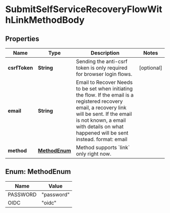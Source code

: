 

# SubmitSelfServiceRecoveryFlowWithLinkMethodBody


## Properties

Name | Type | Description | Notes
------------ | ------------- | ------------- | -------------
**csrfToken** | **String** | Sending the anti-csrf token is only required for browser login flows. |  [optional]
**email** | **String** | Email to Recover  Needs to be set when initiating the flow. If the email is a registered recovery email, a recovery link will be sent. If the email is not known, a email with details on what happened will be sent instead.  format: email | 
**method** | [**MethodEnum**](#MethodEnum) | Method supports &#x60;link&#x60; only right now. | 



## Enum: MethodEnum

Name | Value
---- | -----
PASSWORD | &quot;password&quot;
OIDC | &quot;oidc&quot;



